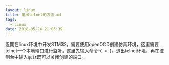 ```yaml
---
layout: linux
title: 退出telnet的方法.md
tags:
  - Linux
date: 2018-05-24 21:05:39
---
```



近期在linux环境中开发STM32，需要使用openOCD创建仿真环境，这里需要telnet一个本地端口进行监听，这里先输入命令`^C + ]`。退出telnet环境，再在控制台中输入`quit`既可以关闭创建的端口。

